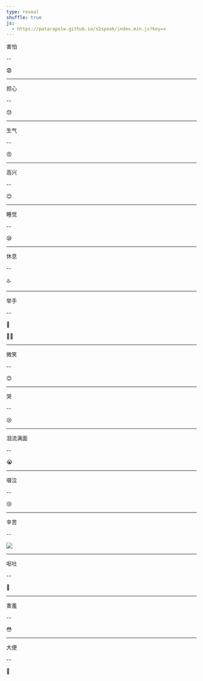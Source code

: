 ```yaml
---
type: reveal
shuffle: true
js:
  - https://patarapolw.github.io/s2speak/index.min.js?key=x
---
```


害怕

--

😨

---

担心

--

😓

---

生气

--

😠

---

高兴

--

😊

---

睡觉

--

😪

---

休息

--

♨️

---

举手

--

🙋

🙋‍♂️

---

微笑

--

😊

---

哭

--

😢

---

泪流满面

--

😭

---

啜泣

--

😢

---

辛苦

--

![](https://stickershop.line-scdn.net/stickershop/v1/sticker/8829663/android/sticker.png)

---

呕吐

--

🤮

---

害羞

--

😳

---

大便

--

💩
